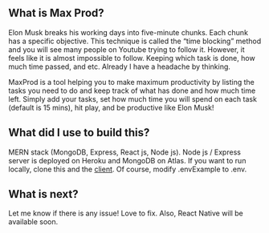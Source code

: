 ## What is Max Prod?

Elon Musk breaks his working days into five-minute chunks. Each chunk has a specific objective. This technique is called the “time blocking” method and you will see many people on Youtube trying to follow it. However, it feels like it is almost impossible to follow. Keeping which task is done, how much time passed, and etc. Already I have a headache by thinking.

MaxProd is a tool helping you to make maximum productivity by listing the tasks you need to do and keep track of what has done and how much time left. Simply add your tasks, set how much time you will spend on each task (default is 15 mins), hit play, and be productive like Elon Musk!

## What did I use to build this?

MERN stack (MongoDB, Express, React js, Node js). Node js / Express server is deployed on Heroku and MongoDB on Atlas. If you want to run locally, clone this and the [client](https://github.com/dmrg2/maxprod). Of course, modify .envExample to .env.

## What is next?

Let me know if there is any issue! Love to fix. Also, React Native will be available soon.
